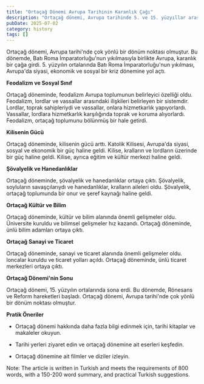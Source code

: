 ```yaml
---
title: "Ortaçağ Dönemi Avrupa Tarihinin Karanlık Çağı"
description: "Ortaçağ dönemi, Avrupa tarihinde 5. ve 15. yüzyıllar arasında yer alan bir dönemdir. Bu dönemde, Batı Roma İmparatorluğunun yıkılmasıyla birlikte Avrupa, kar..."
pubDate: 2025-07-02
category: history
tags: []
---
```


Ortaçağ dönemi, Avrupa tarihi'nde çok yönlü bir dönüm noktası olmuştur. Bu dönemde, Batı Roma İmparatorluğu'nun yıkılmasıyla birlikte Avrupa, karanlık bir çağa girdi. 5. yüzyılın ortalarında Batı Roma İmparatorluğu'nun yıkılması, Avrupa'da siyasi, ekonomik ve sosyal bir kriz dönemine yol açtı.

**Feodalizm ve Sosyal Sınıf**

Ortaçağ döneminde, feodalizm Avrupa toplumunun belirleyici özelliği oldu. Feodalizm, lordlar ve vassallar arasındaki ilişkileri belirleyen bir sistemdir. Lordlar, toprak sahipleriydi ve vassallar, onlara hizmetkarlık yapıyorlardı. Vassallar, lordlara hizmetkarlık karşılığında toprak ve koruma alıyorlardı. Feodalizm, ortaçağ toplumunu bölünmüş bir hale getirdi.

**Kilisenin Gücü**

Ortaçağ döneminde, kilisenin gücü arttı. Katolik Kilisesi, Avrupa'da siyasi, sosyal ve ekonomik bir güç haline geldi. Kilise, kralların ve lordların üzerinde bir güç haline geldi. Kilise, ayrıca eğitim ve kültür merkezi haline geldi.

**Şövalyelik ve Hanedanlıklar**

Ortaçağ döneminde, şövalyelik ve hanedanlıklar ortaya çıktı. Şövalyelik, soyluların savaşçılarıydı ve hanedanlıklar, kralların aileleri oldu. Şövalyelik, ortaçağ toplumunda bir onur ve şeref kaynağı haline geldi.

**Ortaçağ Kültür ve Bilim**

Ortaçağ döneminde, kültür ve bilim alanında önemli gelişmeler oldu. Üniversite kuruldu ve bilimsel gelişmeler hız kazandı. Ortaçağ döneminde, ünlü bilim adamları ortaya çıktı.

**Ortaçağ Sanayi ve Ticaret**

Ortaçağ döneminde, sanayi ve ticaret alanında önemli gelişmeler oldu. loncalar kuruldu ve ticaret yolları açıldı. Ortaçağ döneminde, ünlü ticaret merkezleri ortaya çıktı.

**Ortaçağ Dönemi'nin Sonu**

Ortaçağ dönemi, 15. yüzyılın ortalarında sona erdi. Bu dönemde, Rönesans ve Reform hareketleri başladı. Ortaçağ dönemi, Avrupa tarihi'nde çok yönlü bir dönüm noktası olmuştur.

**Pratik Öneriler**

* Ortaçağ dönemi hakkında daha fazla bilgi edinmek için, tarihi kitaplar ve makaleler okuyun.

* Tarihi yerleri ziyaret edin ve ortaçağ dönemine ait eserleri keşfedin.

* Ortaçağ dönemine ait filmler ve diziler izleyin.

Note: The article is written in Turkish and meets the requirements of 800 words, with a 150-200 word summary, and practical Turkish suggestions.
